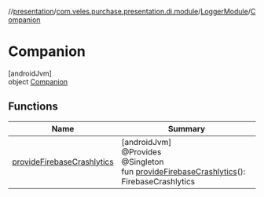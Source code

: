//[presentation](../../../../index.md)/[com.veles.purchase.presentation.di.module](../../index.md)/[LoggerModule](../index.md)/[Companion](index.md)

# Companion

[androidJvm]\
object [Companion](index.md)

## Functions

| Name | Summary |
|---|---|
| [provideFirebaseCrashlytics](provide-firebase-crashlytics.md) | [androidJvm]<br>@Provides<br>@Singleton<br>fun [provideFirebaseCrashlytics](provide-firebase-crashlytics.md)(): FirebaseCrashlytics |
